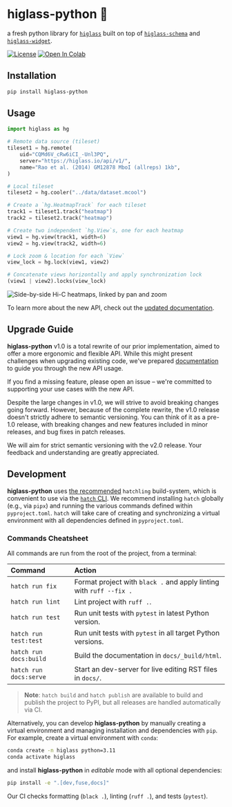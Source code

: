 # higlass-python 🔎

a fresh python library for [`higlass`](https://github.com/higlass/higlass) built
on top of [`higlass-schema`](https://github.com/higlass/higlass-schema) and
[`higlass-widget`](https://github.com/higlass/higlass-widget).

[![License](https://img.shields.io/pypi/l/higlass-python.svg?color=green)](https://github.com/higlass/higlass-python/raw/main/LICENSE)
[![Open In Colab](https://colab.research.google.com/assets/colab-badge.svg)](https://colab.research.google.com/github/higlass/higlass-python/blob/main/examples/Examples.ipynb)

## Installation

```sh
pip install higlass-python
```

## Usage

```python
import higlass as hg

# Remote data source (tileset)
tileset1 = hg.remote(
    uid="CQMd6V_cRw6iCI_-Unl3PQ",
    server="https://higlass.io/api/v1/",
    name="Rao et al. (2014) GM12878 MboI (allreps) 1kb",
)

# Local tileset
tileset2 = hg.cooler("../data/dataset.mcool")

# Create a `hg.HeatmapTrack` for each tileset
track1 = tileset1.track("heatmap")
track2 = tileset2.track("heatmap")

# Create two independent `hg.View`s, one for each heatmap
view1 = hg.view(track1, width=6)
view2 = hg.view(track2, width=6)

# Lock zoom & location for each `View`
view_lock = hg.lock(view1, view2)

# Concatenate views horizontally and apply synchronization lock
(view1 | view2).locks(view_lock)
```

![Side-by-side Hi-C heatmaps, linked by pan and zoom](https://user-images.githubusercontent.com/24403730/159050305-e6a48f03-fba1-4ff7-8eee-2e9c5c40ef88.gif)

To learn more about the new API, check out the
[updated documentation](http://docs-python.higlass.io/).

## Upgrade Guide

**higlass-python** v1.0 is a total rewrite of our prior
implementation, aimed to offer a more ergonomic and flexible API. While this
might present challenges when upgrading existing code, we've prepared
[documentation](http://docs-python.higlass.io/) to guide you through the new API usage.

If you find a missing feature, please open an issue – we're committed to
supporting your use cases with the new API.

Despite the large changes in v1.0, we will strive to avoid breaking changes
going forward. However, because of the complete rewrite, the v1.0 release
doesn't strictly adhere to semantic versioning. You can think of it as a pre-1.0
release, with breaking changes and new features included in minor releases, and
bug fixes in patch releases.

We will aim for strict semantic versioning with the v2.0 release. Your feedback
and understanding are greatly appreciated.

## Development

**higlass-python** uses
[the recommended](https://packaging.python.org/en/latest/flow/#) `hatchling`
build-system, which is convenient to use via the
[`hatch` CLI](https://hatch.pypa.io/latest/). We recommend installing `hatch`
globally (e.g., via `pipx`) and running the various commands defined within
`pyproject.toml`. `hatch` will take care of creating and synchronizing a virtual
environment with all dependencies defined in `pyproject.toml`.

### Commands Cheatsheet

All commands are run from the root of the project, from a terminal:

| Command                | Action                                                              |
| :--------------------- | :------------------------------------------------------------------ |
| `hatch run fix`        | Format project with `black .` and apply linting with `ruff --fix .` |
| `hatch run lint`       | Lint project with `ruff .`.                                         |
| `hatch run test`       | Run unit tests with `pytest` in latest Python version.              |
| `hatch run test:test`  | Run unit tests with `pytest` in all target Python versions.         |
| `hatch run docs:build` | Build the documentation in `docs/_build/html`.                      |
| `hatch run docs:serve` | Start an dev-server for live editing RST files in `docs/`.          |

> **Note**: `hatch build` and `hatch publish` are available to build and publish
> the project to PyPI, but all releases are handled automatically via CI.

Alternatively, you can develop **higlass-python** by manually creating a virtual
environment and managing installation and dependencies with `pip`. For example,
create a virtual environment with `conda`:

```bash
conda create -n higlass python=3.11
conda activate higlass
```

and install **higlass-python** in _editable_ mode with all optional
dependencies:

```bash
pip install -e ".[dev,fuse,docs]"
```

Our CI checks formatting (`black .`), linting (`ruff .`), and tests (`pytest`).
